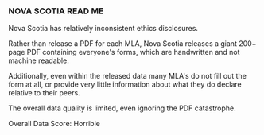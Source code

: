 ### NOVA SCOTIA READ ME

Nova Scotia has relatively inconsistent ethics disclosures.

Rather than release a PDF for each MLA, Nova Scotia releases a giant 200+ page PDF containing
everyone's forms, which are handwritten and not machine readable.

Additionally, even within the released data many MLA's do not fill out the form at all,
or provide very little information about what they do declare relative to their peers.

The overall data quality is limited, even ignoring the PDF catastrophe.

Overall Data Score: Horrible